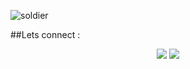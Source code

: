 ![soldier](https://user-images.githubusercontent.com/31225066/149483699-72c935a0-344a-48df-a815-a5a0ff08d030.gif)



<!-- <img alt="freeCodeCamp points" src="https://img.shields.io/freecodecamp/points/iamabhi5hek?label=FreeCodeCamp"> -->


##Lets connect : 
<div align="center">
  
  [<img src="https://img.shields.io/badge/iamabhi5hek%20-%230077B5.svg?&style=for-the-badge&logo=linkedin&logoColor=white"/>](https://www.linkedin.com/in/iamabhi5hek/)
  [<img src="https://img.shields.io/badge/iamabhi5hek%20-%23E4405F.svg?&style=for-the-badge&logo=Instagram&logoColor=white"/>](https://www.instagram.com/i.am.abhi5hek/)
 
</div> 



  

